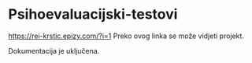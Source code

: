 # Psihoevaluacijski-testovi

https://rei-krstic.epizy.com/?i=1
Preko ovog linka se može vidjeti projekt.

Dokumentacija je uključena.
